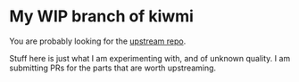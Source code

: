 # My WIP branch of kiwmi

You are probably looking for the [upstream repo](https://github.com/buffet/kiwmi).

Stuff here is just what I am experimenting with, and of unknown quality. I am submitting PRs for the parts that are worth upstreaming.
